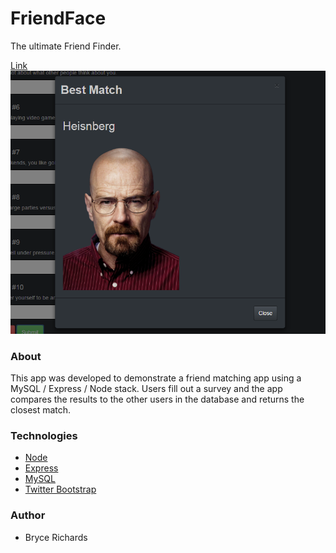 # FriendFace

The ultimate Friend Finder.

[Link](https://friend-face-app.herokuapp.com/)
![Screenshot](https://github.com/bryce-richards/FriendFinder/blob/master/friend-face.png)

### About

This app was developed to demonstrate a friend matching app using a MySQL / Express / Node stack.
Users fill out a survey and the app compares the results to the other users in the database and returns the closest match.

### Technologies

* [Node](https://nodejs.org/en/)
* [Express](https://expressjs.com/)
* [MySQL](https://www.mysql.com/)
* [Twitter Bootstrap](http://getbootstrap.com/)

### Author
* Bryce Richards

